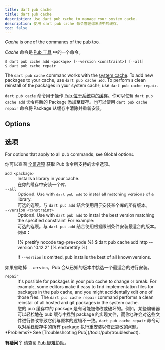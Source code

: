 ```yaml
---
title: dart pub cache
title: dart pub cache
description: Use dart pub cache to manage your system cache.
description: 使用 dart pub cache 命令管理你系统中的缓存。
toc: false
---
```


_Cache_ is one of the commands of the [pub tool](/tools/pub/cmd).

_Cache_ 命令是 [Pub 工具](/tools/pub/cmd) 中的一个命令。

```
$ dart pub cache add <package> [--version <constraint>] [--all]
$ dart pub cache repair
```

The `dart pub cache` command works with the
[system cache](/tools/pub/glossary#system-cache).
To add new packages to your cache, use `dart pub cache add`.
To perform a clean reinstall of the packages in your system cache,
use `dart pub cache repair`.

`dart pub cache` 命令用于操作 [Pub 位于系统中的缓存](/tools/pub/glossary#system-cache)。你可以使用 `dart pub cache add` 命令将新的 Package 添加至缓存。也可以使用 `dart pub cache repair` 命令将 Package 从缓存中清除并重新安装。

## Options

## 选项

For options that apply to all pub commands, see
[Global options](/tools/pub/cmd#global-options).

你可以查阅 [全局选项](/tools/pub/cmd#global-options) 获取 Pub 命令所支持的命令选项。

<dl>
<dt><code>add &lt;package&gt;</code></dt>
<dd>Installs a library in your cache.</dd>

<dd>在你的缓存中安装一个库。</dd>

<dt><code>--all</code></dt>
<dd>Optional. Use with <code>dart pub add</code> to install all
matching versions of a library.</dd>

<dd>可选的选项。与 <code>dart pub add</code> 结合使用用于安装某个库的所有版本。</dd>

<dt><code>--version &lt;constraint&gt;</code></dt>
<dd>Optional. Use with <code>dart pub add</code> to install the best
version matching the specified constraint. For example:

<dd>可选的选项。与 <code>dart pub add</code> 结合使用根据限制条件安装最适合的版本。例如：

{% prettify nocode tag=pre+code %}
$ dart pub cache add http --version "0.12.2"
{% endprettify %}

If <code>--version</code> is omitted, pub installs the best of all known
versions.</dd>

如果省略掉 <code>--version</code>，Pub 会从已知的版本中挑选一个最适合的进行安装。

<dt><code>repair</code></dt>
<dd>It's possible for packages in your pub cache to change or break.
For example, some editors make it easy to find implementation files for
packages in the pub cache, and you might accidentally edit one of those files.
The <code>dart pub cache repair</code> command performs a clean reinstall of all
hosted and git packages in the system cache.</dd>

<dd>您的 pub 缓存中的 package 是有可能被修改或破坏的。例如，某些编辑器可以轻松地在 pub 缓存中找到 package 的实现文件，而你也许会对这些文件进行修改导致它们与原本的逻辑不一致。<code>dart pub cache repair</code> 命令可以对系统缓存中的所有 package 执行重安装以修正篡改的问题。</dd>

<aside class="alert alert-info" markdown="1">
  *Problems?* See [Troubleshooting Pub](/tools/pub/troubleshoot).

  **有疑问？** 请查阅 [Pub 疑难协助](/tools/pub/troubleshoot)。
</aside>
